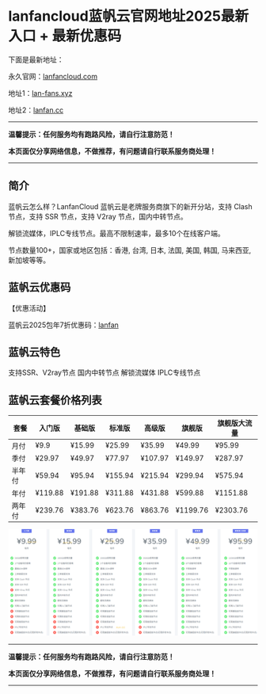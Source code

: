 # lanfancloud蓝帆云官网地址2025最新入口 + 最新优惠码

下面是最新地址：

永久官网：[lanfancloud.com](https://xuv.cc/out/lanfan)

地址1：[lan-fans.xyz](https://p.lan-fans.xyz/auth/register?code=Y13g)

地址2：[lanfan.cc](https://xuv.cc/out/lanfan)

---

**温馨提示：任何服务均有跑路风险，请自行注意防范！**

**本页面仅分享网络信息，不做推荐，有问题请自行联系服务商处理！**

---

## 简介

蓝帆云怎么样？LanfanCloud 蓝帆云是老牌服务商旗下的新开分站，支持 Clash 节点，支持 SSR 节点，支持 V2ray 节点，国内中转节点。

解锁流媒体，IPLC专线节点。最高不限制速率，最多10个在线客户端。

节点数量100+，国家或地区包括：香港, 台湾, 日本, 法国, 美国, 韩国, 马来西亚, 新加坡等等。

## 蓝帆云优惠码

【优惠活动】

蓝帆云2025包年7折优惠码：[lanfan](https://xuv.cc/out/lanfan)

## 蓝帆云特色

支持SSR、V2ray节点
国内中转节点
解锁流媒体
IPLC专线节点

## 蓝帆云套餐价格列表

|套餐|入门版|基础版|标准版|高级版|旗舰版|旗舰版大流量|
|----|----|----|----|----|----|----|
|月付|¥9.9|¥15.99|¥25.99|¥35.99|¥49.99|¥95.99|
|季付|¥29.97|¥49.97|¥77.97|¥107.97|¥149.97|¥287.97|
|半年付|¥59.94|¥95.94|¥155.94|¥215.94|¥299.94|¥575.94|
|年付|¥119.88|¥191.88|¥311.88|¥431.88|¥599.88|¥1151.88|
|两年付|¥239.76|¥383.76|¥623.76|¥863.76|¥1199.76|¥2303.76|

[![蓝帆云套餐价格](0_lanfancloud_20240601_173440.png)](https://xuv.cc/out/lanfan)

---

**温馨提示：任何服务均有跑路风险，请自行注意防范！**

**本页面仅分享网络信息，不做推荐，有问题请自行联系服务商处理！**

---
